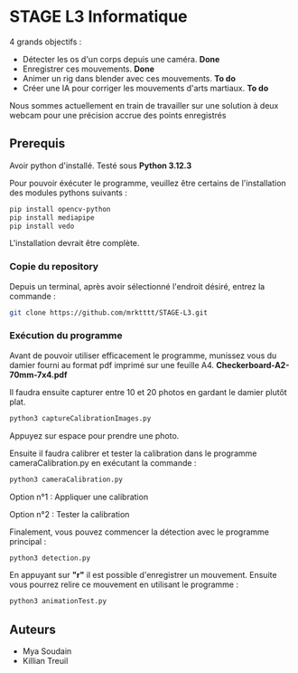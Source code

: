 # STAGE L3 Informatique

4 grands objectifs :

- Détecter les os d'un corps depuis une caméra. **Done**
- Enregistrer ces mouvements. **Done**
- Animer un rig dans blender avec ces mouvements. **To do**
- Créer une IA pour corriger les mouvements d'arts martiaux. **To do**

Nous sommes actuellement en train de travailler sur une solution à deux webcam pour une précision accrue des points enregistrés

## Prerequis

Avoir python d'installé.
Testé sous **Python 3.12.3**

Pour pouvoir éxécuter le programme, veuillez être certains de l'installation des modules pythons suivants :

```bash
pip install opencv-python
pip install mediapipe
pip install vedo
```

L'installation devrait être complète.

### Copie du repository

Depuis un terminal, après avoir sélectionné l'endroit désiré, entrez la commande :

```bash
git clone https://github.com/mrktttt/STAGE-L3.git
```

### Exécution du programme

Avant de pouvoir utiliser efficacement le programme, munissez vous du damier fourni au format pdf imprimé sur une feuille A4. **Checkerboard-A2-70mm-7x4.pdf**

Il faudra ensuite capturer entre 10 et 20 photos en gardant le damier plutôt plat.

```bash
python3 captureCalibrationImages.py
```

Appuyez sur espace pour prendre une photo.

Ensuite il faudra calibrer et tester la calibration dans le programme cameraCalibration.py en exécutant la commande :

```bash
python3 cameraCalibration.py
```

Option n°1 : Appliquer une calibration

Option n°2 : Tester la calibration

Finalement, vous pouvez commencer la détection avec le programme principal :

```bash
python3 detection.py
```

En appuyant sur **"r"** il est possible d'enregistrer un mouvement. Ensuite vous pourrez relire ce mouvement en utilisant le programme :

```bash
python3 animationTest.py
```

## Auteurs

- Mya Soudain
- Killian Treuil
